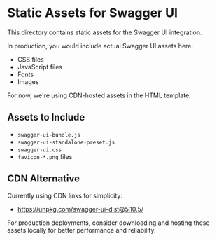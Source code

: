 # Static Assets for Swagger UI

This directory contains static assets for the Swagger UI integration.

In production, you would include actual Swagger UI assets here:
- CSS files
- JavaScript files  
- Fonts
- Images

For now, we're using CDN-hosted assets in the HTML template.

## Assets to Include

- `swagger-ui-bundle.js`
- `swagger-ui-standalone-preset.js`
- `swagger-ui.css`
- `favicon-*.png` files

## CDN Alternative

Currently using CDN links for simplicity:
- https://unpkg.com/swagger-ui-dist@5.10.5/

For production deployments, consider downloading and hosting these assets locally for better performance and reliability.